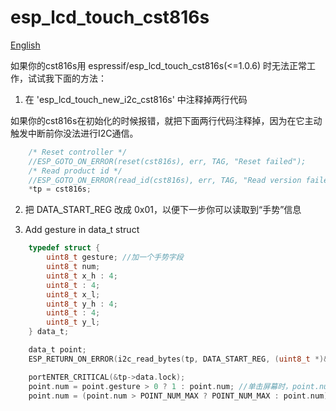 # esp_lcd_touch_cst816s

[English](README.md)

如果你的cst816s用 espressif/esp_lcd_touch_cst816s(<=1.0.6) 时无法正常工作，试试我下面的方法：

1. 在 'esp_lcd_touch_new_i2c_cst816s' 中注释掉两行代码

如果你的cst816s在初始化的时候报错，就把下面两行代码注释掉，因为在它主动触发中断前你没法进行I2C通信。

```c
    /* Reset controller */
    //ESP_GOTO_ON_ERROR(reset(cst816s), err, TAG, "Reset failed");
    /* Read product id */
    //ESP_GOTO_ON_ERROR(read_id(cst816s), err, TAG, "Read version failed");
    *tp = cst816s;
```

2. 把 DATA_START_REG 改成 0x01，以便下一步你可以读取到“手势”信息

3. Add gesture in data_t struct

```c
    typedef struct {
        uint8_t gesture; //加一个手势字段
        uint8_t num;
        uint8_t x_h : 4;
        uint8_t : 4;
        uint8_t x_l;
        uint8_t y_h : 4;
        uint8_t : 4;
        uint8_t y_l;
    } data_t;

    data_t point;
    ESP_RETURN_ON_ERROR(i2c_read_bytes(tp, DATA_START_REG, (uint8_t *)&point, sizeof(data_t)), TAG, "I2C read failed");

    portENTER_CRITICAL(&tp->data.lock);
    point.num = point.gesture > 0 ? 1 : point.num; //单击屏幕时，point.num会是0，所以要用手势数据来纠正下。
    point.num = (point.num > POINT_NUM_MAX ? POINT_NUM_MAX : point.num);
```
